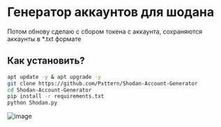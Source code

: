 # Генератор аккаунтов для шодана
Потом обнову сделаю с сбором токена с аккаунта, сохраняются аккаунты в *.txt формате

## Как установить? 
```bash
apt update -y & apt upgrade -y
git clone https://github.com/Pxttern/Shodan-Account-Generator
cd Shodan-Account-Generator
pip install -r requirements.txt
python Shodan.py
```
![image](https://github.com/Pxttern/Shodan-Account-Generator/assets/151836458/bd949dfb-c278-49da-b729-958ce2997008)
